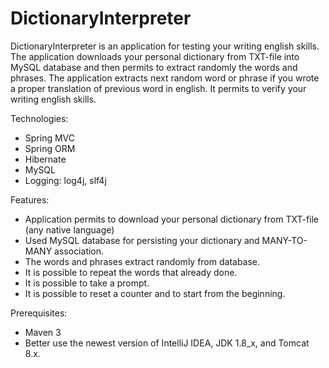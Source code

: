 # DictionaryInterpreter

DictionaryInterpreter is an application for testing your writing english skills.
The application downloads your personal dictionary from TXT-file into MySQL database and then permits to extract randomly the words and phrases.
The application extracts next random word or phrase if you wrote a proper translation of previous word in english.
It permits to verify your writing english skills.

Technologies:
- Spring MVC
- Spring ORM
- Hibernate
- MySQL
- Logging: log4j, slf4j

Features:
- Application permits to download your personal dictionary from TXT-file (any native language)
- Used MySQL database for persisting your dictionary and MANY-TO-MANY association.
- The words and phrases extract randomly from database.
- It is possible to repeat the words that already done.
- It is possible to take a prompt.
- It is possible to reset a counter and to start from the beginning.

Prerequisites:
- Maven 3
- Better use the newest version of IntelliJ IDEA, JDK 1.8_x, and Tomcat 8.x.
